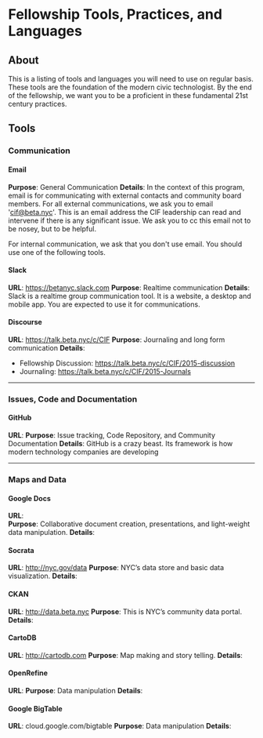 # Fellowship Tools, Practices, and Languages 

## About
This is a listing of tools and languages you will need to use on regular basis. These tools are the foundation of the modern civic technologist. By the end of the fellowship, we want you to be a proficient in these fundamental 21st century practices.

## Tools

### Communication 

#### Email
**Purpose**: General Communication 
**Details**: In the context of this program, email is for  communicating with external contacts and community board members. For all external communications, we ask you to email 'cif@beta.nyc'. This is an email address the CIF leadership can read and intervene if there is any significant issue. We ask you to cc this email not to be nosey, but to be helpful.

For internal communication, we ask that you don't use email. You should use one of the following tools.

#### Slack
**URL**:  https://betanyc.slack.com
**Purpose**: Realtime communication 
**Details**: Slack is a realtime group communication tool. It is a website, a desktop and mobile app. You are expected to use it for communications.

#### Discourse
**URL**:  https://talk.beta.nyc/c/CIF
**Purpose**: Journaling and long form communication 
**Details**: 
 * Fellowship Discussion: https://talk.beta.nyc/c/CIF/2015-discussion
 * Journaling: https://talk.beta.nyc/c/CIF/2015-Journals

 - - - -

### Issues, Code and Documentation 

#### GitHub
**URL**: 
**Purpose**: Issue tracking, Code Repository, and Community Documentation
**Details**: GitHub is a crazy beast. Its framework is how modern technology companies are developing 

 - - - -

### Maps and Data

#### Google Docs
**URL**:  
**Purpose**: Collaborative document creation, presentations, and light-weight data manipulation.
**Details**:

#### Socrata
**URL**: http://nyc.gov/data
**Purpose**: NYC’s data store and basic data visualization.
**Details**:

#### CKAN
**URL**: http://data.beta.nyc 
**Purpose**: This is NYC’s community data portal. 
**Details**:

#### CartoDB
**URL**: http://cartodb.com 
**Purpose**: Map making and story telling.
**Details**:

#### OpenRefine
**URL**:
**Purpose**: Data manipulation 
**Details**:

#### Google BigTable
**URL**:  cloud.google.com/bigtable‎
**Purpose**: Data manipulation 
**Details**:
